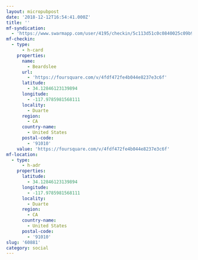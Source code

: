 ```yaml
---
layout: micropubpost
date: '2018-12-12T16:54:41.000Z'
title: ''
mf-syndication:
  - 'https://www.swarmapp.com/user/4195/checkin/5c113d51c0c0840025c09b99'
mf-checkin:
  - type:
      - h-card
    properties:
      name:
        - Beardslee
      url:
        - 'https://foursquare.com/v/4fdf472fe4b044e8237e3c6f'
      latitude:
        - 34.12846123139894
      longitude:
        - -117.9785981568111
      locality:
        - Duarte
      region:
        - CA
      country-name:
        - United States
      postal-code:
        - '91010'
    value: 'https://foursquare.com/v/4fdf472fe4b044e8237e3c6f'
mf-location:
  - type:
      - h-adr
    properties:
      latitude:
        - 34.12846123139894
      longitude:
        - -117.9785981568111
      locality:
        - Duarte
      region:
        - CA
      country-name:
        - United States
      postal-code:
        - '91010'
slug: '60881'
category: social
---
```

